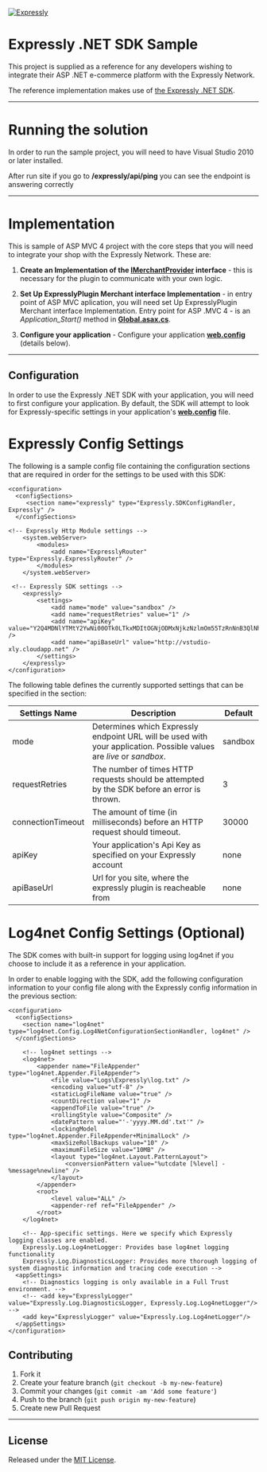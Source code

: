 [![Expressly](https://buyexpressly.com/assets/img/expressly-logo-sm-gray.png)](https://buyexpressly.com)
# Expressly .NET SDK Sample

This project is supplied as a reference for any developers wishing to integrate their ASP .NET e-commerce platform with the Expressly Network.

The reference implementation makes use of [the Expressly .NET SDK](https://github.com/expressly/expressly-plugin-sdk-dotnet-core).


* * *

# Running the solution
In order to run the sample project, you will need to have Visual Studio 2010 or later installed.

After run site if you go to **/expressly/api/ping** you can see the endpoint is answering correctly


* * *

# Implementation

This is sample of ASP MVC 4 project with the core steps that you will need to integrate your shop with the Expressly Network. These are:

 1. **Create an Implementation of the [IMerchantProvider](https://github.com/expressly/expressly-plugin-dotnet-reference-implementation/blob/master/Sample/Source/Services/ExpresslyMerchantProvider.cs) interface** - this is necessary for the plugin to communicate with your own logic.

 1. **Set Up ExpresslyPlugin Merchant interface Implementation** - in entry point of ASP MVC aplication, you will need set Up ExpresslyPlugin Merchant interface Implementation. Entry point for ASP .MVC 4 - is an *Application_Start()* method in **[Global.asax.cs](https://github.com/expressly/expressly-plugin-dotnet-reference-implementation/blob/master/Sample/Source/Global.asax.cs)**.

 1. **Configure your application** - Configure your application **[web.config](https://github.com/expressly/expressly-plugin-dotnet-reference-implementation/blob/master/Sample/Source/Web.config)** (details below).
 

- - -
## Configuration
In order to use the Expressly .NET SDK with your application, you will need to first configure your application. By default, the SDK will attempt to look for Expressly-specific settings in your application's **[web.config](https://github.com/expressly/expressly-plugin-dotnet-reference-implementation/blob/master/Sample/Source/Web.config)** file.


# Expressly Config Settings

The following is a sample config file containing the configuration sections that are required in order for the settings to be used with this SDK:

```
<configuration>
  <configSections>
     <section name="expressly" type="Expressly.SDKConfigHandler, Expressly" />
  </configSections>

<!-- Expressly Http Module settings -->
    <system.webServer>
        <modules>
            <add name="ExpresslyRouter" type="Expressly.ExpresslyRouter" />
        </modules>
    </system.webServer>

 <!-- Expressly SDK settings -->
    <expressly>
        <settings>
            <add name="mode" value="sandbox" />
            <add name="requestRetries" value="1" />
            <add name="apiKey" value="Y2Q4MDNlYTMtY2YwNi00OTk0LTkxMDItOGNjODMxNjkzNzlmOm55TzRnNnB3QlNhZFB3WjhTVmNzeXdkVUE5VlNXeUU2" />
            <add name="apiBaseUrl" value="http://vstudio-xly.cloudapp.net" />
        </settings>
    </expressly>
</configuration>
```
The following table defines the currently supported settings that can be specified in the <expressly> section:
  
| Settings Name | Description | Default |
|-------------------|------------------------------------------------------------------------------------------------------------------|---------|
| mode | Determines which Expressly endpoint URL will be used with your application. Possible values are *live* or *sandbox*. | sandbox |
| requestRetries | The number of times HTTP requests should be attempted by the SDK before an error is thrown. | 3 |
| connectionTimeout | The amount of time (in milliseconds) before an HTTP request should timeout. | 30000 |
| apiKey | Your application's Api Key as specified on your Expressly account | none |
| apiBaseUrl | Url for you site, where the expressly plugin is reacheable from | none |
  

# Log4net Config Settings (Optional)

The SDK comes with built-in support for logging using log4net if you choose to include it as a reference in your application.

In order to enable logging with the SDK, add the following configuration information to your config file along with the Expressly config information in the previous section:
```
<configuration>
  <configSections>
    <section name="log4net" type="log4net.Config.Log4NetConfigurationSectionHandler, log4net" />
  </configSections>

    <!-- log4net settings -->
    <log4net>
        <appender name="FileAppender" type="log4net.Appender.FileAppender">
            <file value="Logs\Expressly\log.txt" />
            <encoding value="utf-8" />
            <staticLogFileName value="true" />
            <countDirection value="1" />
            <appendToFile value="true" />
            <rollingStyle value="Composite" />
            <datePattern value="'-'yyyy.MM.dd'.txt'" />
            <lockingModel type="log4net.Appender.FileAppender+MinimalLock" />
            <maxSizeRollBackups value="10" />
            <maximumFileSize value="10MB" />
            <layout type="log4net.Layout.PatternLayout">
                <conversionPattern value="%utcdate [%level] - %message%newline" />
            </layout>
        </appender>
        <root>
            <level value="ALL" />
            <appender-ref ref="FileAppender" />
        </root>
    </log4net>
    
    <!-- App-specific settings. Here we specify which Expressly logging classes are enabled.
    Expressly.Log.Log4netLogger: Provides base log4net logging functionality
    Expressly.Log.DiagnosticsLogger: Provides more thorough logging of system diagnostic information and tracing code execution -->
  <appSettings>
    <!-- Diagnostics logging is only available in a Full Trust environment. -->
    <!-- <add key="ExpresslyLogger" value="Expressly.Log.DiagnosticsLogger, Expressly.Log.Log4netLogger"/> -->
    <add key="ExpresslyLogger" value="Expressly.Log.Log4netLogger"/>
  </appSettings>
</configuration>
```

## Contributing

1. Fork it
2. Create your feature branch (`git checkout -b my-new-feature`)
3. Commit your changes (`git commit -am 'Add some feature'`)
4. Push to the branch (`git push origin my-new-feature`)
5. Create new Pull Request

- - -

## License

Released under the [MIT License](http://www.opensource.org/licenses/MIT).
